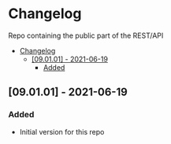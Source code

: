 # Changelog
Repo containing the public part of the REST/API

- [Changelog](#changelog)
  - [[09.01.01] - 2021-06-19](#090101---2021-06-19)
    - [Added](#added)

## [09.01.01] - 2021-06-19
### Added
- Initial version for this repo
